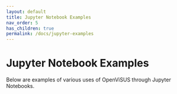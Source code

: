 ```yaml
---
layout: default
title: Jupyter Notebook Examples
nav_order: 5
has_children: true
permalink: /docs/jupyter-examples
---
```


# Jupyter Notebook Examples

Below are examples of various uses of OpenViSUS through Jupyter Notebooks.